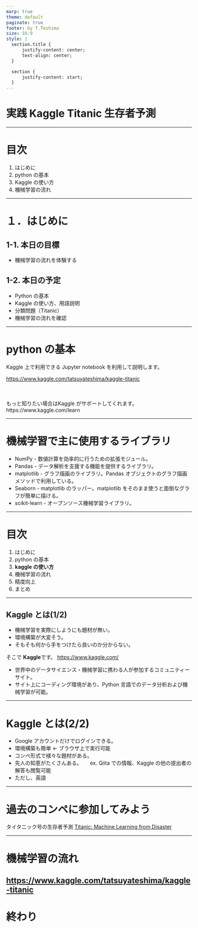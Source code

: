```yaml
---
marp: true
theme: default
paginate: true
footer: by T.Teshima
size: 16:9
style: |
  section.title {
      justify-content: center;
      text-align: center;
  }

  section {
      justify-content: start;
  }
---
```


<!-- _class: title -->

# 実践 Kaggle Titanic 生存者予測

---

# 目次

1. はじめに
1. python の基本
1. Kaggle の使い方
1. 機械学習の流れ

---

# １．はじめに

## 1-1. 本日の目標

- 機械学習の流れを体験する

## 1-2. 本日の予定

- Python の基本
- Kaggle の使い方、用語説明
- 分類問題（Titanic）
- 機械学習の流れを確認

---

# python の基本

Kaggle 上で利用できる Jupyter notebook を利用して説明します。

https://www.kaggle.com/tatsuyateshima/kaggle-titanic

<br />
<br />
もっと知りたい場合はKaggle がサポートしてくれます。
<br />
https://www.kaggle.com/learn

---

# 機械学習で主に使用するライブラリ

- NumPy - 数値計算を効率的に行うための拡張モジュール。
- Pandas - データ解析を支援する機能を提供するライブラリ。
- matplotlib - グラフ描画のライブラリ。Pandas オブジェクトのグラフ描画メソッドで利用している。
- Seaborn - matplotlib のラッパー。matplotlib をそのまま使うと面倒なグラフが簡単に描ける。
- scikit-learn - オープンソース機械学習ライブラリ。

---

# 目次

1. はじめに
1. python の基本
1. **kaggle の使い方**
1. 機械学習の流れ
1. 精度向上
1. まとめ

---

## Kaggle とは(1/2)

- 機械学習を実際にしようにも題材が無い。
- 環境構築が大変そう。
- そもそも何から手をつけたら良いのか分からない。

そこで **Kaggle**です。
https://www.kaggle.com/

- 世界中のデータサイエンス・機械学習に携わる人が参加するコミュニティーサイト。
- サイト上にコーディング環境があり、Python 言語でのデータ分析および機械学習が可能。

---

# Kaggle とは(2/2)

- Google アカウントだけでログインできる。
- 環境構築も簡単 ← ブラウザ上で実行可能
- コンペ形式で様々な題材がある。
- 先人の知恵がたくさんある。
  　 ex. Qiita での情報、Kaggle の他の提出者の解答も閲覧可能
- ただし、英語

---

# 過去のコンペに参加してみよう

タイタニック号の生存者予測
[Titanic: Machine Learning from Disaster](https://www.kaggle.com/c/titanic)

---

# 機械学習の流れ

## https://www.kaggle.com/tatsuyateshima/kaggle-titanic

<!-- _class: title -->

# 終わり
